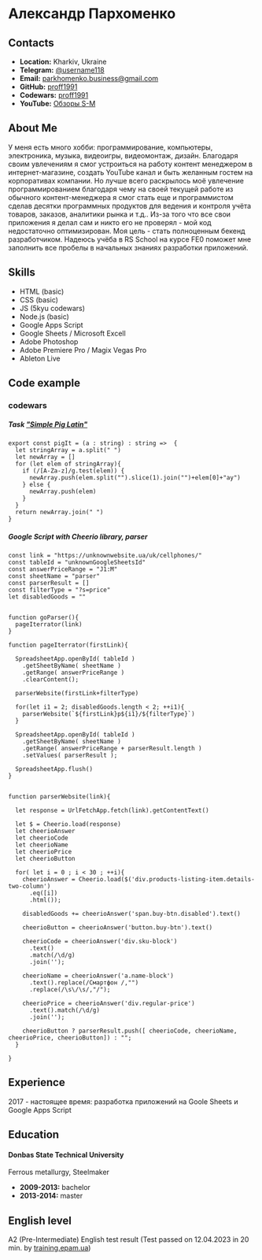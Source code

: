 # Александр Пархоменко

## Contacts
* **Location:** Kharkiv, Ukraine
* **Telegram:** [@username118](https://t.me/username118)
* **Email:** parkhomenko.business@gmail.com
* **GitHub:** [proff1991](https://github.com/proff1991)
* **Codewars:** [proff1991](https://www.codewars.com/users/proff1991)
* **YouTube:** [Обзоры S-M](https://www.youtube.com/channel/UCV1oB1TOfm6CNKfwRZVFzWQ)

## About Me
У меня есть много хобби: программирование, компьютеры, электроника, музыка, видеоигры, видеомонтаж, дизайн. Благодаря своим увлечениям я смог устроиться на работу контент менеджером в интернет-магазине, создать YouTube канал и быть желанным гостем на корпоративах компании. Но лучше всего раскрылось моё увлечение программированием благодаря чему на своей текущей работе из обычного контент-менеджера я смог стать еще и программистом сделав десятки программных продуктов для ведения и контроля учёта товаров, заказов, аналитики рынка и т.д.. Из-за того что все свои приложения я делал сам и никто его не проверял - мой код недостаточно оптимизирован. Моя цель - стать полноценным бекенд разработчиком. Надеюсь учёба в RS School на курсе FE0 поможет мне заполнить все пробелы в начальных знаниях разработки приложений.

## Skills 
* HTML (basic)
* CSS (basic)
* JS (5kyu codewars)
* Node.js (basic)
* Google Apps Script
* Google Sheets / Microsoft Excell 
* Adobe Photoshop 
* Adobe Premiere Pro / Magix Vegas Pro
* Ableton Live

## Code example
### codewars 
##### Task ["Simple Pig Latin"](https://www.codewars.com/kata/520b9d2ad5c005041100000f/typescript) 

```
export const pigIt = (a : string) : string =>  {
  let stringArray = a.split(" ")
  let newArray = []
  for (let elem of stringArray){
    if (/[A-Za-z]/g.test(elem)) {
      newArray.push(elem.split("").slice(1).join("")+elem[0]+"ay")
    } else {
      newArray.push(elem)
    }
  }
  return newArray.join(" ")
}
```

##### Google Script with Cheerio library, parser
```
const link = "https://unknownwebsite.ua/uk/cellphones/"
const tableId = "unknownGoogleSheetsId"
const answerPriceRange = "J1:M"
const sheetName = "parser"
const parserResult = []
const filterType = "?s=price"
let disabledGoods = ""


function goParser(){
  pageIterrator(link)
}

function pageIterrator(firstLink){

  SpreadsheetApp.openById( tableId )
    .getSheetByName( sheetName )
    .getRange( answerPriceRange )
    .clearContent();

  parserWebsite(firstLink+filterType)

  for(let i1 = 2; disabledGoods.length < 2; ++i1){
    parserWebsite(`${firstLink}p${i1}/${filterType}`)
  }

  SpreadsheetApp.openById( tableId )
    .getSheetByName( sheetName )
    .getRange( answerPriceRange + parserResult.length )
    .setValues( parserResult );

  SpreadsheetApp.flush()
}


function parserWebsite(link){

  let response = UrlFetchApp.fetch(link).getContentText()

  let $ = Cheerio.load(response)
  let cheerioAnswer
  let cheerioCode
  let cheerioName
  let cheerioPrice
  let cheerioButton

  for( let i = 0 ; i < 30 ; ++i){
    cheerioAnswer = Cheerio.load($('div.products-listing-item.details-two-column')
      .eq([i])
      .html());

    disabledGoods += cheerioAnswer('span.buy-btn.disabled').text()

    cheerioButton = cheerioAnswer('button.buy-btn').text()

    cheerioCode = cheerioAnswer('div.sku-block')
      .text()
      .match(/\d/g)
      .join('');

    cheerioName = cheerioAnswer('a.name-block')
      .text().replace(/Смартфон /,"")
      .replace(/\s\/\s/,"/");

    cheerioPrice = cheerioAnswer('div.regular-price')
      .text().match(/\d/g)
      .join('');

    cheerioButton ? parserResult.push([ cheerioCode, cheerioName, cheerioPrice, cheerioButton]) : "";
  }
  
}
```

## Experience
2017 - настоящее время: разработка приложений на Goole Sheets и Google Apps Script

## Education
#### Donbas State Technical University
Ferrous metallurgy, Steelmaker
* **2009-2013:** bachelor
* **2013-2014:** master

## English level
A2 (Pre-Intermediate) English test result (Test passed on 12.04.2023 in 20 min. by [training.epam.ua](https://training.epam.ua/))






